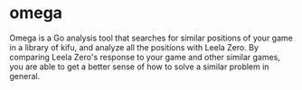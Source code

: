 # omega

Omega is a Go analysis tool that searches for similar positions of your game in a library of kifu, and analyze all the positions with Leela Zero. By comparing Leela Zero's response to your game and other similar games, you are able to get a better sense of how to solve a similar problem in general.
